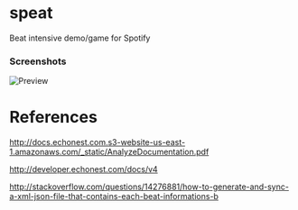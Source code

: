 speat
=====
Beat intensive demo/game for Spotify

### Screenshots
![Preview](http://i.imgur.com/YaY8Lge.png "Early wip preview")

References
==========
http://docs.echonest.com.s3-website-us-east-1.amazonaws.com/_static/AnalyzeDocumentation.pdf

http://developer.echonest.com/docs/v4

http://stackoverflow.com/questions/14276881/how-to-generate-and-sync-a-xml-json-file-that-contains-each-beat-informations-b
